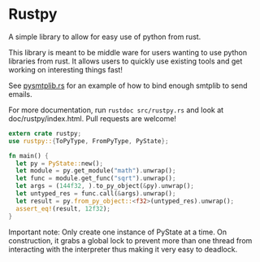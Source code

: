 Rustpy
=====

A simple library to allow for easy use of python from rust.

This library is meant to be middle ware for users wanting to use
python libraries from rust. It allows users to quickly use existing
tools and get working on interesting things fast!

See [pysmtplib.rs](https://github.com/lukemetz/pysmtplib.rs) for an
example of how to bind enough smtplib to send emails.


For more documentation, run `rustdoc src/rustpy.rs` and look at
doc/rustpy/index.html. Pull requests are welcome!

```rust
extern crate rustpy;
use rustpy::{ToPyType, FromPyType, PyState};

fn main() {
  let py = PyState::new();
  let module = py.get_module("math").unwrap();
  let func = module.get_func("sqrt").unwrap();
  let args = (144f32, ).to_py_object(&py).unwrap();
  let untyped_res = func.call(&args).unwrap();
  let result = py.from_py_object::<f32>(untyped_res).unwrap();
  assert_eq!(result, 12f32);
}
```
Important note: Only create one instance of PyState at a time.
On construction, it grabs a global lock to prevent more than one thread from
interacting with the interpreter thus making it very easy to deadlock.

